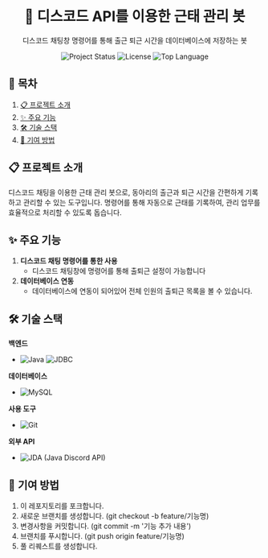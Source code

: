<div align='center'>
   
   # 🏃 디스코드 API를 이용한 근태 관리 봇
   디스코드 채팅창 명령어를 통해 출근 퇴근 시간을 데이터베이스에 저장하는 봇
   
  <img src="https://img.shields.io/badge/status-active-brightgreen" alt="Project Status">
  <img src="https://img.shields.io/badge/license-MIT-blue" alt="License">
  <img src="https://img.shields.io/github/languages/top/LSH-1082/DiscordIGooseBot" alt="Top Language">

   
</div>


## 📖 목차
1. [📋 프로젝트 소개](#-프로젝트-소개)
2. [✨ 주요 기능](#-주요-기능)
3. [🛠️ 기술 스택](#%EF%B8%8F-기술-스택)
4. [🤝 기여 방법](#-기여-방법)


## 📋 프로젝트 소개

디스코드 채팅을 이용한 근태 관리 봇으로, 동아리의 출근과 퇴근 시간을 간편하게 기록하고 관리할 수 있는 도구입니다. 
명령어를 통해 자동으로 근태를 기록하여, 관리 업무를 효율적으로 처리할 수 있도록 돕습니다.

## ✨ 주요 기능

1. **디스코드 채팅 명령어를 통한 사용**  
   - 디스코드 채팅창에 명령어를 통해 출퇴근 설정이 가능합니다  
2. **데이터베이스 연동**  
   - 데이터베이스에 연동이 되어있어 전체 인원의 출퇴근 목록을 볼 수 있습니다.  


## 🛠️ 기술 스택


**백엔드**
- ![Java](https://img.shields.io/badge/Java-007396?style=flat&logo=java&logoColor=white)
![JDBC](https://img.shields.io/badge/JDBC-007396?style=flat&logo=java&logoColor=white)

**데이터베이스**
- ![MySQL](https://img.shields.io/badge/MySQL-4479A1?style=flat&logo=mysql&logoColor=white)

**사용 도구**
- ![Git](https://img.shields.io/badge/Git-F05032?style=flat&logo=git&logoColor=white)

**외부 API**
- ![JDA (Java Discord API)](https://img.shields.io/badge/JDA%20(Java%20Discord%20API)-7289DA?style=flat&logo=discord&logoColor=white)

## 🤝 기여 방법

1. 이 레포지토리를 포크합니다.
2. 새로운 브랜치를 생성합니다. (git checkout -b feature/기능명)
3. 변경사항을 커밋합니다. (git commit -m '기능 추가 내용')
4. 브랜치를 푸시합니다. (git push origin feature/기능명)
5. 풀 리퀘스트를 생성합니다.
